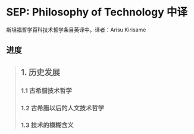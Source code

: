 # SEP: Philosophy of Technology 中译

 斯坦福哲学百科技术哲学条目英译中。译者：Arisu Kirisame

## 进度

>## 1. 历史发展
>### 1.1 古希腊技术哲学 
>### 1.2 古希腊以后的人文技术哲学
>### 1.3 技术的模糊含义
